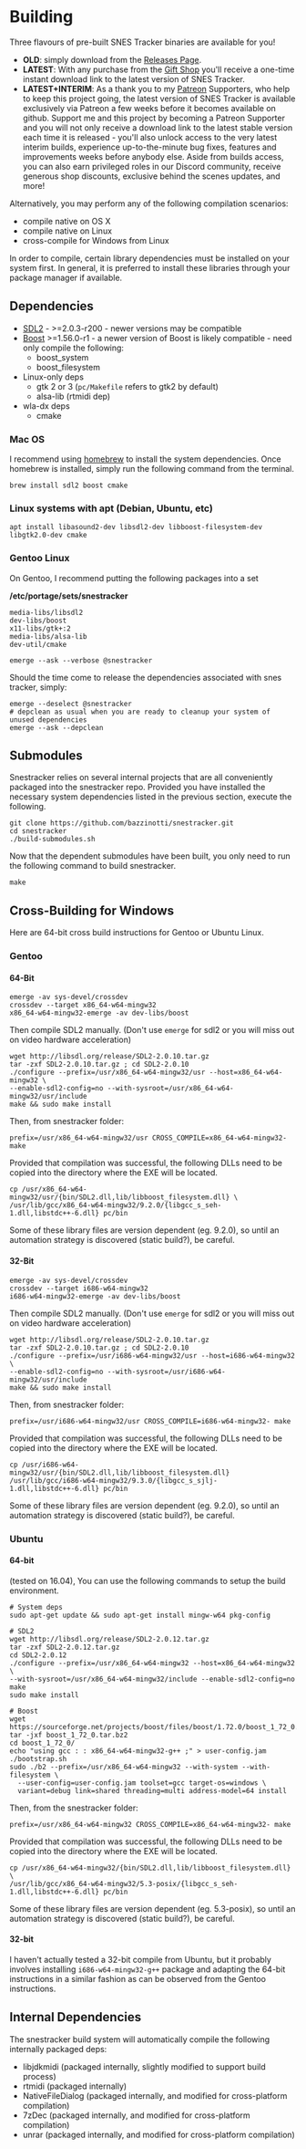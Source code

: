 Building
========

Three flavours of pre-built SNES Tracker binaries are available for you!
- **OLD**: simply download from the [Releases Page](https://github.com/bazzinotti/snestracker/releases).
- **LATEST**: With any purchase from the [Gift Shop](https://shop.snestracker.com/) you'll receive a one-time instant download link to the latest version of SNES Tracker.
- **LATEST+INTERIM**: As a thank you to my [Patreon](https://patreon.snestracker.com/) Supporters, who help to keep this project going, the latest version of SNES Tracker is available exclusively via Patreon a few weeks before it becomes available on github. Support me and this project by becoming a Patreon Supporter and you will not only receive a download link to the latest stable version each time it is released - you'll also unlock access to the very latest interim builds, experience up-to-the-minute bug fixes, features and improvements weeks before anybody else. Aside from builds access, you can also earn privileged roles in our Discord community, receive generous shop discounts, exclusive behind the scenes updates, and more!

Alternatively, you may perform any of the following compilation scenarios:

- compile native on OS X
- compile native on Linux
- cross-compile for Windows from Linux

In order to compile, certain library dependencies must be installed on your system first. In general, it is preferred to install these libraries through your package manager if available.

Dependencies
------------

- [SDL2](https://www.libsdl.org/download-2.0.php) - >=2.0.3-r200 - newer versions may be compatible
- [Boost](http://www.boost.org/users/history/ "Boost") >=1.56.0-r1 - a newer version of Boost is likely compatible - need only compile the following: 
  - boost\_system
  - boost\_filesystem
- Linux-only deps
  - gtk 2 or 3 (`pc/Makefile` refers to gtk2 by default)
  - alsa-lib (rtmidi dep)
- wla-dx deps
  - cmake

### Mac OS

I recommend using [homebrew](https://brew.sh/) to install the system dependencies. Once homebrew is installed, simply run the following command from the terminal.

```
brew install sdl2 boost cmake
```

### Linux systems with apt (Debian, Ubuntu, etc)

```
apt install libasound2-dev libsdl2-dev libboost-filesystem-dev libgtk2.0-dev cmake
```

### Gentoo Linux

On Gentoo, I recommend putting the following packages into a set

**/etc/portage/sets/snestracker**

```
media-libs/libsdl2
dev-libs/boost
x11-libs/gtk+:2
media-libs/alsa-lib
dev-util/cmake
```

```
emerge --ask --verbose @snestracker
```

Should the time come to release the dependencies associated with snes
tracker, simply:

```
emerge --deselect @snestracker
# depclean as usual when you are ready to cleanup your system of unused dependencies
emerge --ask --depclean
```


Submodules
----------

Snestracker relies on several internal projects that are all conveniently packaged into the snestracker repo. Provided you have installed the necessary system dependencies listed in the previous section, execute the following.

```
git clone https://github.com/bazzinotti/snestracker.git
cd snestracker
./build-submodules.sh
```

Now that the dependent submodules have been built, you only need to run the following command to build snestracker.

```
make
```

Cross-Building for Windows
--------------------------

Here are 64-bit cross build instructions for Gentoo or Ubuntu Linux.

### Gentoo

#### 64-Bit

```
emerge -av sys-devel/crossdev
crossdev --target x86_64-w64-mingw32
x86_64-w64-mingw32-emerge -av dev-libs/boost
```

Then compile SDL2 manually. (Don't use `emerge` for sdl2 or you will miss out on video hardware acceleration)

```
wget http://libsdl.org/release/SDL2-2.0.10.tar.gz
tar -zxf SDL2-2.0.10.tar.gz ; cd SDL2-2.0.10
./configure --prefix=/usr/x86_64-w64-mingw32/usr --host=x86_64-w64-mingw32 \
--enable-sdl2-config=no --with-sysroot=/usr/x86_64-w64-mingw32/usr/include
make && sudo make install
```

Then, from snestracker folder:

```
prefix=/usr/x86_64-w64-mingw32/usr CROSS_COMPILE=x86_64-w64-mingw32- make
```

Provided that compilation was successful, the following DLLs need to be copied into the directory where the EXE will be located.

```
cp /usr/x86_64-w64-mingw32/usr/{bin/SDL2.dll,lib/libboost_filesystem.dll} \
/usr/lib/gcc/x86_64-w64-mingw32/9.2.0/{libgcc_s_seh-1.dll,libstdc++-6.dll} pc/bin
```

Some of these library files are version dependent (eg. 9.2.0), so until an
automation strategy is discovered (static build?), be careful.

#### 32-Bit

```
emerge -av sys-devel/crossdev
crossdev --target i686-w64-mingw32
i686-w64-mingw32-emerge -av dev-libs/boost
```

Then compile SDL2 manually. (Don't use `emerge` for sdl2 or you will miss out on video hardware acceleration)

```
wget http://libsdl.org/release/SDL2-2.0.10.tar.gz
tar -zxf SDL2-2.0.10.tar.gz ; cd SDL2-2.0.10
./configure --prefix=/usr/i686-w64-mingw32/usr --host=i686-w64-mingw32 \
--enable-sdl2-config=no --with-sysroot=/usr/i686-w64-mingw32/usr/include
make && sudo make install
```
Then, from snestracker folder:

```
prefix=/usr/i686-w64-mingw32/usr CROSS_COMPILE=i686-w64-mingw32- make
```

Provided that compilation was successful, the following DLLs need to be copied into the directory where the EXE will be located.

```
cp /usr/i686-w64-mingw32/usr/{bin/SDL2.dll,lib/libboost_filesystem.dll} /usr/lib/gcc/i686-w64-mingw32/9.3.0/{libgcc_s_sjlj-1.dll,libstdc++-6.dll} pc/bin
```

Some of these library files are version dependent (eg. 9.2.0), so until an
automation strategy is discovered (static build?), be careful.


### Ubuntu

#### 64-bit

(tested on 16.04), You can use the following commands to setup the build environment.

```
# System deps
sudo apt-get update && sudo apt-get install mingw-w64 pkg-config

# SDL2
wget http://libsdl.org/release/SDL2-2.0.12.tar.gz
tar -zxf SDL2-2.0.12.tar.gz
cd SDL2-2.0.12
./configure --prefix=/usr/x86_64-w64-mingw32 --host=x86_64-w64-mingw32 \
--with-sysroot=/usr/x86_64-w64-mingw32/include --enable-sdl2-config=no
make
sudo make install

# Boost
wget https://sourceforge.net/projects/boost/files/boost/1.72.0/boost_1_72_0.tar.bz2
tar -jxf boost_1_72_0.tar.bz2
cd boost_1_72_0/
echo "using gcc : : x86_64-w64-mingw32-g++ ;" > user-config.jam
./bootstrap.sh
sudo ./b2 --prefix=/usr/x86_64-w64-mingw32 --with-system --with-filesystem \
  --user-config=user-config.jam toolset=gcc target-os=windows \
  variant=debug link=shared threading=multi address-model=64 install
```

Then, from the snestracker folder:

```
prefix=/usr/x86_64-w64-mingw32 CROSS_COMPILE=x86_64-w64-mingw32- make
```

Provided that compilation was successful, the following DLLs need to be copied into the directory where the EXE will be located.

```
cp /usr/x86_64-w64-mingw32/{bin/SDL2.dll,lib/libboost_filesystem.dll} \
/usr/lib/gcc/x86_64-w64-mingw32/5.3-posix/{libgcc_s_seh-1.dll,libstdc++-6.dll} pc/bin
```

Some of these library files are version dependent (eg. 5.3-posix), so until an
automation strategy is discovered (static build?), be careful.

#### 32-bit

I haven't actually tested a 32-bit compile from Ubuntu, but it probably
involves installing `i686-w64-mingw32-g++` package and adapting the 64-bit
instructions in a similar fashion as can be observed from the Gentoo
instructions.

Internal Dependencies
---------------------

The snestracker build system will automatically compile the following internally packaged deps:

- libjdkmidi (packaged internally, slightly modified to support build process)
- rtmidi (packaged internally)
- NativeFileDialog (packaged internally, and modified for cross-platform compilation)
- 7zDec (packaged internally, and modified for cross-platform compilation)
- unrar (packaged internally, and modified for cross-platform compilation)
